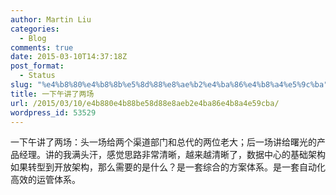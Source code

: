 ```yaml
---
author: Martin Liu
categories:
  - Blog
comments: true
date: 2015-03-10T14:37:18Z
post_format:
  - Status
slug: "%e4%b8%80%e4%b8%8b%e5%8d%88%e8%ae%b2%e4%ba%86%e4%b8%a4%e5%9c%ba"
title: 一下午讲了两场
url: /2015/03/10/e4b880e4b88be58d88e8aeb2e4ba86e4b8a4e59cba/
wordpress_id: 53529
---
```


一下午讲了两场：头一场给两个渠道部门和总代的两位老大；后一场讲给曙光的产品经理。讲的我满头汗，感觉思路非常清晰，越来越清晰了，数据中心的基础架构如果转型到开放架构，那么需要的是什么？是一套综合的方案体系。是一套自动化高效的运管体系。
